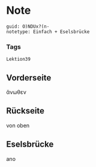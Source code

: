 # Note
```
guid: O)NDUx?(n-
notetype: Einfach + Eselsbrücke
```

### Tags
```
Lektion39
```

## Vorderseite
ἄνωθεν

## Rückseite
von oben

## Eselsbrücke
ano
